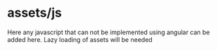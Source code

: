 # assets/js

Here any javascript that can not be implemented using angular can be added here. Lazy loading of assets will be needed